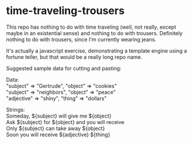 # time-traveling-trousers

This repo has nothing to do with time traveling (well, not really, except maybe in an existential sense) and nothing to do with trousers. Definitely nothing to do with trousers, since I'm currently wearing jeans.

It's actually a javascript exercise, demonstrating a template engine using a fortune teller, but that would be a really long repo name.

Suggested sample data for cutting and pasting:

Data:  
"subject" => "Gertrude", "object" => "cookies"  
"subject" => "neighbors", "object" => "peace"  
"adjective" => "shiny", "thing" => "dollars"


Strings:  
Someday, ${subject} will give me ${object}  
Ask ${subject} for ${object} and you will receive  
Only ${subject} can take away ${object}  
Soon you will receive ${adjective} ${thing}  


